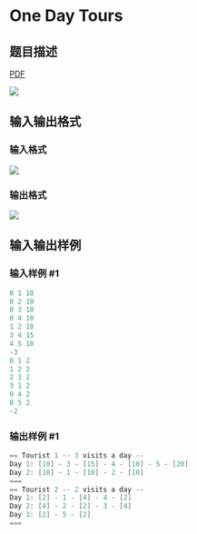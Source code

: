 # One Day Tours

## 题目描述

[problemUrl]: https://uva.onlinejudge.org/index.php?option=com_onlinejudge&Itemid=8&category=9&page=show_problem&problem=729

[PDF](https://uva.onlinejudge.org/external/7/p788.pdf)

![](https://cdn.luogu.com.cn/upload/vjudge_pic/UVA788/06ebfba230883d71680ef3939d5361f0f71dcf59.png)

## 输入输出格式

### 输入格式

![](https://cdn.luogu.com.cn/upload/vjudge_pic/UVA788/a57bc7e8662d515f62a86812467681169243b29d.png)

### 输出格式

![](https://cdn.luogu.com.cn/upload/vjudge_pic/UVA788/ca24577922969a3e9130f780048bff12f96f823a.png)

## 输入输出样例

### 输入样例 #1

```cpp
0 1 10
0 2 10
0 3 10
0 4 10
1 2 10
3 4 15
4 5 10
-3
0 1 2
1 2 2
2 3 2
3 1 2
0 4 2
0 5 2
-2
```


### 输出样例 #1

```cpp
== Tourist 1 -- 3 visits a day --
Day 1: [10] - 3 - [15] - 4 - [10] - 5 - [20]
Day 2: [10] - 1 - [10] - 2 - [10]
===
== Tourist 2 -- 2 visits a day --
Day 1: [2] - 1 - [4] - 4 - [2]
Day 2: [4] - 2 - [2] - 3 - [4]
Day 3: [2] - 5 - [2]
===
```



